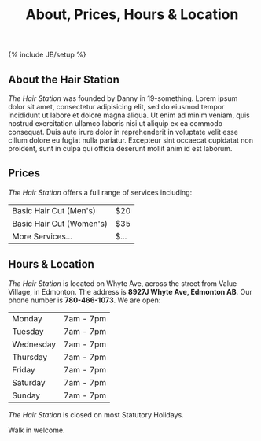 ﻿---
layout: page
title: About, Prices, Hours &amp; Location
group: nav
---
{% include JB/setup %}

## About the Hair Station</h2>

*The Hair Station* was founded by Danny in 19-something. Lorem ipsum dolor sit amet, consectetur adipisicing elit,
sed do eiusmod tempor incididunt ut labore et dolore magna aliqua. Ut enim ad minim veniam, quis nostrud exercitation
ullamco laboris nisi ut aliquip ex ea commodo consequat. Duis aute irure dolor in reprehenderit in voluptate velit
esse cillum dolore eu fugiat nulla pariatur. Excepteur sint occaecat cupidatat non proident, sunt in culpa qui
officia deserunt mollit anim id est laborum.

## Prices

*The Hair Station* offers a full range of services including:
<table>
	<tr><td>Basic Hair Cut (Men's)</td><td>$20</td></tr>
	<tr><td>Basic Hair Cut (Women's)</td><td>$35</td></tr>
	<tr><td>More Services...</td><td>$...</td></tr>
</table>

## Hours &amp; Location

*The Hair Station* is located on Whyte Ave, across the street from
Value Village, in Edmonton. The address is **8927J Whyte Ave, Edmonton AB**.
Our phone number is **780-466-1073**.
We are open:

<table>
	<tr><td>Monday</td><td>7am - 7pm</td></tr>
	<tr><td>Tuesday</td><td>7am - 7pm</td></tr>
	<tr><td>Wednesday</td><td>7am - 7pm</td></tr>
	<tr><td>Thursday</td><td>7am - 7pm</td></tr>
	<tr><td>Friday</td><td>7am - 7pm</td></tr>
	<tr><td>Saturday</td><td>7am - 7pm</td></tr>
	<tr><td>Sunday</td><td>7am - 7pm</td></tr>
</table>

*The Hair Station* is closed on most Statutory Holidays.

Walk in welcome.
